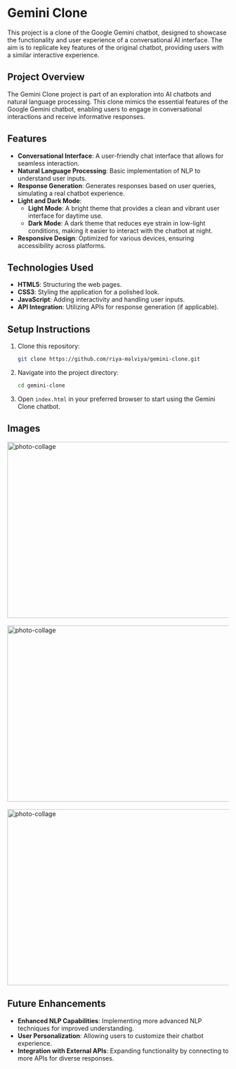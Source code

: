 # Gemini Clone

This project is a clone of the Google Gemini chatbot, designed to showcase the functionality and user experience of a conversational AI interface. The aim is to replicate key features of the original chatbot, providing users with a similar interactive experience.

## Project Overview

The Gemini Clone project is part of an exploration into AI chatbots and natural language processing. This clone mimics the essential features of the Google Gemini chatbot, enabling users to engage in conversational interactions and receive informative responses.

## Features

- **Conversational Interface**: A user-friendly chat interface that allows for seamless interaction.
- **Natural Language Processing**: Basic implementation of NLP to understand user inputs.
- **Response Generation**: Generates responses based on user queries, simulating a real chatbot experience.
- **Light and Dark Mode**: 
  - **Light Mode**: A bright theme that provides a clean and vibrant user interface for daytime use.
  - **Dark Mode**: A dark theme that reduces eye strain in low-light conditions, making it easier to interact with the chatbot at night.
- **Responsive Design**: Optimized for various devices, ensuring accessibility across platforms.

## Technologies Used

- **HTML5**: Structuring the web pages.
- **CSS3**: Styling the application for a polished look.
- **JavaScript**: Adding interactivity and handling user inputs.
- **API Integration**: Utilizing APIs for response generation (if applicable).

## Setup Instructions

1. Clone this repository:
   ```bash
   git clone https://github.com/riya-malviya/gemini-clone.git
   ```
2. Navigate into the project directory:
   ```bash
   cd gemini-clone
   ```
3. Open `index.html` in your preferred browser to start using the Gemini Clone chatbot.

## Images

<img src="https://github.com/user-attachments/assets/11f3fed0-b0a9-4f32-8c31-87365e2930e0" alt="photo-collage" width="700" height="400"/><br><br>
<img src="https://github.com/user-attachments/assets/ed6250e8-4321-4846-b67c-15c5dad28e8c" alt="photo-collage" width="700" height="400"/><br><br>
<img src="https://github.com/user-attachments/assets/dce53891-0139-4eb1-a287-ec2b682cb760" alt="photo-collage" width="700" height="400"/>

## Future Enhancements

- **Enhanced NLP Capabilities**: Implementing more advanced NLP techniques for improved understanding.
- **User Personalization**: Allowing users to customize their chatbot experience.
- **Integration with External APIs**: Expanding functionality by connecting to more APIs for diverse responses.

